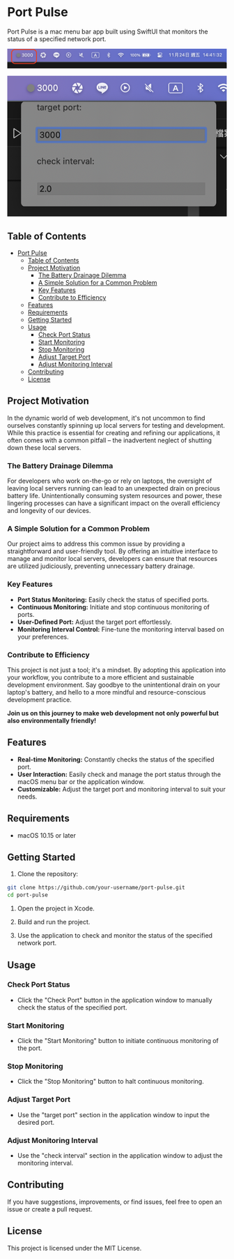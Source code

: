 # Port Pulse

Port Pulse is a mac menu bar app built using SwiftUI that monitors the status of a specified network port.

![menu-bar](assets/demo-menu-bar.png)

![menu-bar-window](assets/demo-menu-window.png)

## Table of Contents

- [Port Pulse](#port-pulse)
  - [Table of Contents](#table-of-contents)
  - [Project Motivation](#project-motivation)
    - [The Battery Drainage Dilemma](#the-battery-drainage-dilemma)
    - [A Simple Solution for a Common Problem](#a-simple-solution-for-a-common-problem)
    - [Key Features](#key-features)
    - [Contribute to Efficiency](#contribute-to-efficiency)
  - [Features](#features)
  - [Requirements](#requirements)
  - [Getting Started](#getting-started)
  - [Usage](#usage)
    - [Check Port Status](#check-port-status)
    - [Start Monitoring](#start-monitoring)
    - [Stop Monitoring](#stop-monitoring)
    - [Adjust Target Port](#adjust-target-port)
    - [Adjust Monitoring Interval](#adjust-monitoring-interval)
  - [Contributing](#contributing)
  - [License](#license)

## Project Motivation

In the dynamic world of web development, it's not uncommon to find ourselves constantly spinning up local servers for testing and development. While this practice is essential for creating and refining our applications, it often comes with a common pitfall – the inadvertent neglect of shutting down these local servers.

### The Battery Drainage Dilemma

For developers who work on-the-go or rely on laptops, the oversight of leaving local servers running can lead to an unexpected drain on precious battery life. Unintentionally consuming system resources and power, these lingering processes can have a significant impact on the overall efficiency and longevity of our devices.

### A Simple Solution for a Common Problem

Our project aims to address this common issue by providing a straightforward and user-friendly tool. By offering an intuitive interface to manage and monitor local servers, developers can ensure that resources are utilized judiciously, preventing unnecessary battery drainage.

### Key Features

- **Port Status Monitoring:** Easily check the status of specified ports.
- **Continuous Monitoring:** Initiate and stop continuous monitoring of ports.
- **User-Defined Port:** Adjust the target port effortlessly.
- **Monitoring Interval Control:** Fine-tune the monitoring interval based on your preferences.

### Contribute to Efficiency

This project is not just a tool; it's a mindset. By adopting this application into your workflow, you contribute to a more efficient and sustainable development environment. Say goodbye to the unintentional drain on your laptop's battery, and hello to a more mindful and resource-conscious development practice.

**Join us on this journey to make web development not only powerful but also environmentally friendly!**

## Features

- **Real-time Monitoring:** Constantly checks the status of the specified port.
- **User Interaction:** Easily check and manage the port status through the macOS menu bar or the application window.
- **Customizable:** Adjust the target port and monitoring interval to suit your needs.

## Requirements

- macOS 10.15 or later

## Getting Started

1. Clone the repository:

```bash
git clone https://github.com/your-username/port-pulse.git
cd port-pulse
```

1. Open the project in Xcode.

2. Build and run the project.

3. Use the application to check and monitor the status of the specified network port.

## Usage

### Check Port Status

- Click the "Check Port" button in the application window to manually check the status of the specified port.

### Start Monitoring

- Click the "Start Monitoring" button to initiate continuous monitoring of the port.

### Stop Monitoring

- Click the "Stop Monitoring" button to halt continuous monitoring.

### Adjust Target Port

- Use the "target port" section in the application window to input the desired port.

### Adjust Monitoring Interval

- Use the "check interval" section in the application window to adjust the monitoring interval.

## Contributing

If you have suggestions, improvements, or find issues, feel free to open an issue or create a pull request.

## License

This project is licensed under the MIT License.

